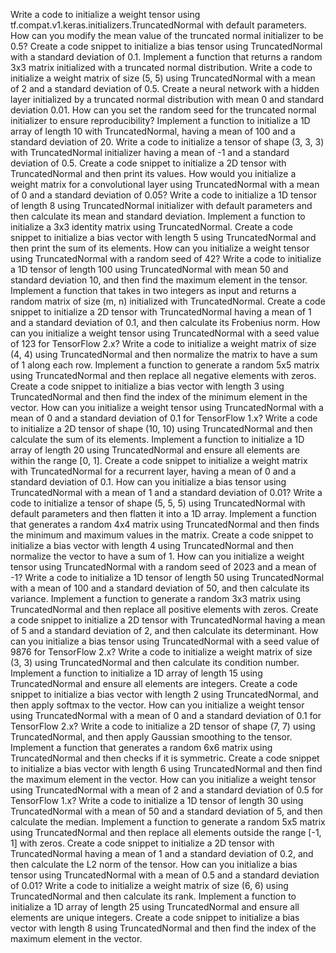 Write a code to initialize a weight tensor using tf.compat.v1.keras.initializers.TruncatedNormal with default parameters.
How can you modify the mean value of the truncated normal initializer to be 0.5?
Create a code snippet to initialize a bias tensor using TruncatedNormal with a standard deviation of 0.1.
Implement a function that returns a random 3x3 matrix initialized with a truncated normal distribution.
Write a code to initialize a weight matrix of size (5, 5) using TruncatedNormal with a mean of 2 and a standard deviation of 0.5.
Create a neural network with a hidden layer initialized by a truncated normal distribution with mean 0 and standard deviation 0.01.
How can you set the random seed for the truncated normal initializer to ensure reproducibility?
Implement a function to initialize a 1D array of length 10 with TruncatedNormal, having a mean of 100 and a standard deviation of 20.
Write a code to initialize a tensor of shape (3, 3, 3) with TruncatedNormal initializer having a mean of -1 and a standard deviation of 0.5.
Create a code snippet to initialize a 2D tensor with TruncatedNormal and then print its values.
How would you initialize a weight matrix for a convolutional layer using TruncatedNormal with a mean of 0 and a standard deviation of 0.05?
Write a code to initialize a 1D tensor of length 8 using TruncatedNormal initializer with default parameters and then calculate its mean and standard deviation.
Implement a function to initialize a 3x3 identity matrix using TruncatedNormal.
Create a code snippet to initialize a bias vector with length 5 using TruncatedNormal and then print the sum of its elements.
How can you initialize a weight tensor using TruncatedNormal with a random seed of 42?
Write a code to initialize a 1D tensor of length 100 using TruncatedNormal with mean 50 and standard deviation 10, and then find the maximum element in the tensor.
Implement a function that takes in two integers as input and returns a random matrix of size (m, n) initialized with TruncatedNormal.
Create a code snippet to initialize a 2D tensor with TruncatedNormal having a mean of 1 and a standard deviation of 0.1, and then calculate its Frobenius norm.
How can you initialize a weight tensor using TruncatedNormal with a seed value of 123 for TensorFlow 2.x?
Write a code to initialize a weight matrix of size (4, 4) using TruncatedNormal and then normalize the matrix to have a sum of 1 along each row.
Implement a function to generate a random 5x5 matrix using TruncatedNormal and then replace all negative elements with zeros.
Create a code snippet to initialize a bias vector with length 3 using TruncatedNormal and then find the index of the minimum element in the vector.
How can you initialize a weight tensor using TruncatedNormal with a mean of 0 and a standard deviation of 0.1 for TensorFlow 1.x?
Write a code to initialize a 2D tensor of shape (10, 10) using TruncatedNormal and then calculate the sum of its elements.
Implement a function to initialize a 1D array of length 20 using TruncatedNormal and ensure all elements are within the range [0, 1].
Create a code snippet to initialize a weight matrix with TruncatedNormal for a recurrent layer, having a mean of 0 and a standard deviation of 0.1.
How can you initialize a bias tensor using TruncatedNormal with a mean of 1 and a standard deviation of 0.01?
Write a code to initialize a tensor of shape (5, 5, 5) using TruncatedNormal with default parameters and then flatten it into a 1D array.
Implement a function that generates a random 4x4 matrix using TruncatedNormal and then finds the minimum and maximum values in the matrix.
Create a code snippet to initialize a bias vector with length 4 using TruncatedNormal and then normalize the vector to have a sum of 1.
How can you initialize a weight tensor using TruncatedNormal with a random seed of 2023 and a mean of -1?
Write a code to initialize a 1D tensor of length 50 using TruncatedNormal with a mean of 100 and a standard deviation of 50, and then calculate its variance.
Implement a function to generate a random 3x3 matrix using TruncatedNormal and then replace all positive elements with zeros.
Create a code snippet to initialize a 2D tensor with TruncatedNormal having a mean of 5 and a standard deviation of 2, and then calculate its determinant.
How can you initialize a bias tensor using TruncatedNormal with a seed value of 9876 for TensorFlow 2.x?
Write a code to initialize a weight matrix of size (3, 3) using TruncatedNormal and then calculate its condition number.
Implement a function to initialize a 1D array of length 15 using TruncatedNormal and ensure all elements are integers.
Create a code snippet to initialize a bias vector with length 2 using TruncatedNormal, and then apply softmax to the vector.
How can you initialize a weight tensor using TruncatedNormal with a mean of 0 and a standard deviation of 0.1 for TensorFlow 2.x?
Write a code to initialize a 2D tensor of shape (7, 7) using TruncatedNormal, and then apply Gaussian smoothing to the tensor.
Implement a function that generates a random 6x6 matrix using TruncatedNormal and then checks if it is symmetric.
Create a code snippet to initialize a bias vector with length 6 using TruncatedNormal and then find the maximum element in the vector.
How can you initialize a weight tensor using TruncatedNormal with a mean of 2 and a standard deviation of 0.5 for TensorFlow 1.x?
Write a code to initialize a 1D tensor of length 30 using TruncatedNormal with a mean of 50 and a standard deviation of 5, and then calculate the median.
Implement a function to generate a random 5x5 matrix using TruncatedNormal and then replace all elements outside the range [-1, 1] with zeros.
Create a code snippet to initialize a 2D tensor with TruncatedNormal having a mean of 1 and a standard deviation of 0.2, and then calculate the L2 norm of the tensor.
How can you initialize a bias tensor using TruncatedNormal with a mean of 0.5 and a standard deviation of 0.01?
Write a code to initialize a weight matrix of size (6, 6) using TruncatedNormal and then calculate its rank.
Implement a function to initialize a 1D array of length 25 using TruncatedNormal and ensure all elements are unique integers.
Create a code snippet to initialize a bias vector with length 8 using TruncatedNormal and then find the index of the maximum element in the vector.